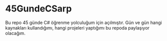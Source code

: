 # 45GundeCSarp
Bu repo 45 günde C# öğrenme yolculuğum için açılmıştır. Gün ve gün hangi kaynakları kullandığımı, hangi projeleri yaptığımı bu repoda paylaşıyor olacağım. 
